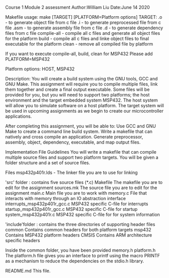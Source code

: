 Course 1 Module 2 assessment
Author:William Liu
Date:June 14 2020

Makefile usage:
make [TARGET] [PLATFORM=Platform options]
 TARGET:
     <FILE>.o - to generate object file from c file
     <FILE>.i - to generate preprocessed file from c file
     <FILE>.asm - to generate assembly file from c file
     <FILE>.d - to generate dependency files from c file
     complie-all - compile all c files and generate all object files for the platform
     build - compile all c files and linke object files to final executable for the platform
     clean - remove all compiled file by platform

 If you want to execute compile-all, build, clean for MSP432
 Please add PLATFORM=MSP432

 Platform options:
     HOST, MSP432

Description:
You will create a build system using the GNU tools, GCC and GNU Make.
This assignment will require you to compile multiple files, link them together and create a final output executable.
Some files will be provided for you, but you will need to support two platforms; the host environment and the target embedded system MSP432.
The host system will allow you to simulate software on a host platform.
The target system will be used in upcoming assignments as we begin to create our microcontroller applications.

After completing this assignment, you will be able to:
Use GCC and GNU Make to create a command line build system.
Write a makefile that can natively and cross compile an application.
Generate preprocessor, assembly, object, dependency, executable, and map output files.

Implementation File Guidelines
You will write a makefile that can compile multiple source files and support two platform targets.
You will be given a folder structure and a set of source files.

Files
msp432p401r.lds - The linker file you are to use for linking

'src' folder : contains five source files (*.c)
Makefile
  The makefile you are to edit for the assignment
sources.mk
  The source file you are to edit for the assignment
main.c
  Main file you are to work with
memory.c
  File that interacts with memory through an IO abstraction interface
interrupts_msp432p401r_gcc.c
  MSP432 specific C-file for interrupts
startup_msp432p401r_gcc.c
  MSP432 specific C-file for startup
system_msp432p401r.c
  MSP432 specific C-file for for system information

'include'folder : contains the three directories of supporting header files
common
  Contains common headers for both platform targets
msp432
  Contains MSP432 platform headers
CMSIS
  Contains ARM architecture specific headers

Inside the common folder, you have been provided
memory.h
platform.h
  The platform.h file gives you an interface to printf using the macro PRINTF as a mechanism to reduce the dependencies on the stdio.h library.

README.md
  This file.
